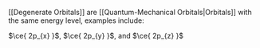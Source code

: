 [[Degenerate Orbitals]] are [[Quantum-Mechanical Orbitals|Orbitals]] with the same energy level, examples include:

$\ce{ 2p_{x} }$, $\ce{ 2p_{y} }$, and $\ce{ 2p_{z} }$ 